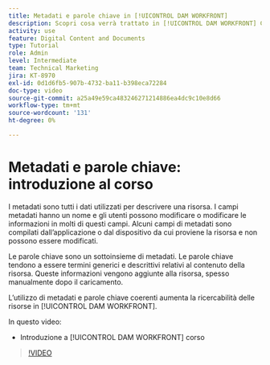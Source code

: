```yaml
---
title: Metadati e parole chiave in [!UICONTROL DAM WORKFRONT]
description: Scopri cosa verrà trattato in [!UICONTROL DAM WORKFRONT] Corso Amministratore, Parte 2 Metadati e parole chiave.
activity: use
feature: Digital Content and Documents
type: Tutorial
role: Admin
level: Intermediate
team: Technical Marketing
jira: KT-8970
exl-id: 0d1d6fb5-907b-4732-ba11-b398eca72284
doc-type: video
source-git-commit: a25a49e59ca483246271214886ea4dc9c10e8d66
workflow-type: tm+mt
source-wordcount: '131'
ht-degree: 0%

---
```


# Metadati e parole chiave: introduzione al corso

I metadati sono tutti i dati utilizzati per descrivere una risorsa. I campi metadati hanno un nome e gli utenti possono modificare o modificare le informazioni in molti di questi campi. Alcuni campi di metadati sono compilati dall’applicazione o dal dispositivo da cui proviene la risorsa e non possono essere modificati.

Le parole chiave sono un sottoinsieme di metadati. Le parole chiave tendono a essere termini generici e descrittivi relativi al contenuto della risorsa. Queste informazioni vengono aggiunte alla risorsa, spesso manualmente dopo il caricamento.

L’utilizzo di metadati e parole chiave coerenti aumenta la ricercabilità delle risorse in [!UICONTROL DAM WORKFRONT].

In questo video:

* Introduzione a [!UICONTROL DAM WORKFRONT] corso

>[!VIDEO](https://video.tv.adobe.com/v/335233/?quality=12&learn=on)
